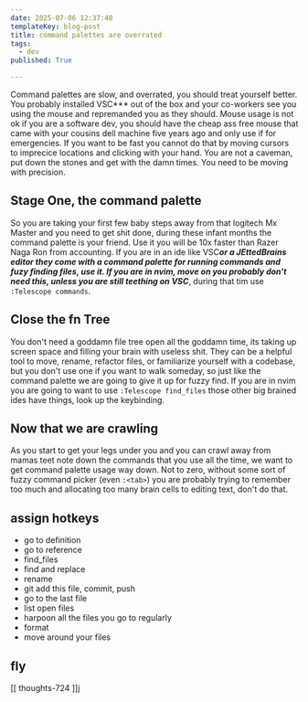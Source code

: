 ```yaml
---
date: 2025-07-06 12:37:40
templateKey: blog-post
title: command palettes are overrated
tags:
  - dev
published: True

---
```


Command palettes are slow, and overrated, you should treat yourself better.
You probably installed VSC*** out of the box and your co-workers see you using
the mouse and repremanded you as they should.  Mouse usage is not ok if you are
a software dev, you should have the cheap ass free mouse that came with your
cousins dell machine five years ago and only use if for emergencies.  If you
want to be fast you cannot do that by moving cursors to imprecice locations and
clicking with your hand.  You are not a caveman, put down the stones and get
with the damn times.  You need to be moving with precision.

## Stage One, the command palette

So you are taking your first few baby steps away from that logitech Mx Master
and you need to get shit done, during these infant months the command palette
is your friend.  Use it you will be 10x faster than Razer Naga Ron from
accounting.  If you are in an ide like VSC***or a JEttedBrains editor they
come with a command palette for running commands and fuzy finding files, use
it.  If you are in nvim, move on you probably don't need this, unless you are
still teething on VSC***, during that tim use `:Telescope commands`.

## Close the fn Tree

You don't need a goddamn file tree open all the goddamn time, its taking up
screen space and filling your brain with useless shit.  They can be a helpful
tool to move, rename, refactor files, or familiarize yourself with a codebase,
but you don't use one if you want to walk someday, so just like the command
palette we are going to give it up for fuzzy find.  If you are in nvim you are
going to want to use `:Telescope find_files`  those other big brained ides have
things, look up the keybinding.

## Now that we are crawling

As you start to get your legs under you and you can crawl away from mamas teet
note down the commands that you use all the time, we want to get command
palette usage way down.  Not to zero, without some sort of fuzzy command picker
(even `:<tab>`) you are probably trying to remember too much and allocating too
many brain cells to editing text, don't do that.

## assign hotkeys

* go to definition
* go to reference
* find_files
* find and replace
* rename
* git add this file, commit, push
* go to the last file
* list open files
* harpoon all the files you go to regularly
* format
* move around your files

## fly

[[ thoughts-724 ]]j
